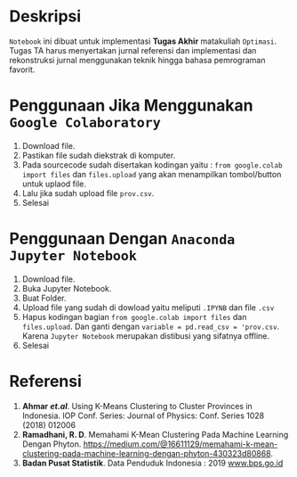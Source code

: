 # **Deskripsi**
`Notebook` ini dibuat untuk implementasi **Tugas Akhir** matakuliah `Optimasi`. Tugas TA harus menyertakan jurnal referensi dan implementasi dan rekonstruksi jurnal menggunakan teknik hingga bahasa pemrograman favorit. 

# **Penggunaan Jika Menggunakan `Google Colaboratory`**
1. Download file.
2. Pastikan file sudah diekstrak di komputer.
3. Pada sourcecode sudah disertakan kodingan yaitu : `from google.colab import files` dan `files.upload` yang akan menampilkan tombol/button untuk uplaod file.
4. Lalu jika sudah upload file `prov.csv`.
5. Selesai

# **Penggunaan Dengan `Anaconda Jupyter Notebook`**
1. Download file.
2. Buka Jupyter Notebook.
3. Buat Folder.
4. Upload file yang sudah di dowload yaitu meliputi `.IPYNB` dan file `.csv`
5. Hapus kodingan bagian `from google.colab import files` dan `files.upload`. Dan ganti dengan `variable = pd.read_csv = 'prov.csv`. Karena `Jupyter Notebook` merupakan distibusi yang sifatnya offline.
6. Selesai

# **Referensi**
1. **Ahmar** ***et.al***. Using K-Means Clustering to Cluster Provinces in Indonesia. IOP Conf. Series: Journal of Physics: Conf. Series 1028 (2018) 012006
2. **Ramadhani, R. D**. Memahami K-Mean Clustering Pada Machine Learning Dengan Phyton. https://medium.com/@16611129/memahami-k-mean-clustering-pada-machine-learning-dengan-phyton-430323d80868. 
3. **Badan Pusat Statistik**. Data Penduduk Indonesia : 2019 www.bps.go.id 

